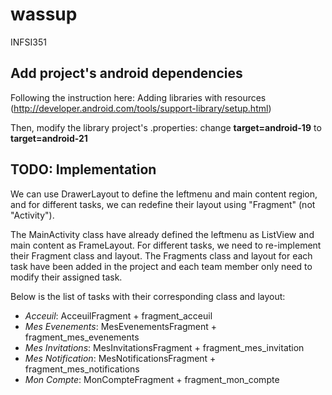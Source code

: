 # wassup
INFSI351

## Add project's android dependencies
Following the instruction here: Adding libraries with resources (http://developer.android.com/tools/support-library/setup.html)

Then, modify the library project's .properties: change **target=android-19** to **target=android-21**

## TODO: Implementation
We can use DrawerLayout to define the leftmenu and main content region, and for different tasks, we can redefine their layout using "Fragment" (not "Activity"). 

The MainActivity class have already defined the leftmenu as ListView and main content as FrameLayout. For different tasks, we need to re-implement their Fragment class and layout. The Fragments class and layout for each task have been added in the project and each team member only need to modify their assigned task.

Below is the list of tasks with their corresponding class and layout:
- *Acceuil*: AcceuilFragment + fragment_acceuil
- *Mes Evenements*: MesEvenementsFragment + fragment_mes_evenements
- *Mes Invitations*: MesInvitationsFragment + fragment_mes_invitation
- *Mes Notification*: MesNotificationsFragment + fragment_mes_notifications
- *Mon Compte*: MonCompteFragment + fragment_mon_compte
